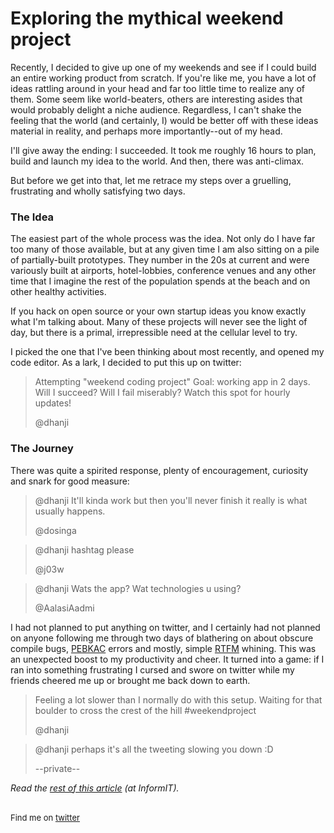
# Exploring the mythical weekend project

Recently, I decided to give up one of my weekends and see if I could build an entire working product
from scratch. If you're like me, you have a lot of ideas rattling around in your head
and far too little time to realize any of them. Some seem like world-beaters, others are interesting
asides that would probably delight a niche audience. Regardless, I can't shake the feeling that the
world (and certainly, I) would be better off with these ideas material in reality, and perhaps more
 importantly--out of my head.

I'll give away the ending: I succeeded. It took me roughly 16 hours to plan, build and 
launch my idea to the world. And then, there was anti-climax. 

But before we get into that, let me retrace my steps over a gruelling, frustrating
and wholly satisfying two days.

### The Idea

The easiest part of the whole process was the idea. Not only do I have far too many of those available,
but at any given time I am also sitting on a pile of partially-built prototypes. They number in
the 20s at current and were variously built at airports, hotel-lobbies, conference venues and any 
other time that I imagine the rest of the population spends at the beach and on other healthy activities.

If you hack on open source or your own startup ideas you know exactly what I'm talking about. Many of
these projects will never see the light of day, but there is a primal, irrepressible need at the
 cellular level to try.

I picked the one that I've been thinking about most recently, and opened my code editor. As a lark,
I decided to put this up on twitter:

<blockquote class="twitter-tweet"><p>
Attempting "weekend coding project" Goal: working app in 2 days. Will I succeed? Will I fail miserably?
 Watch this spot for hourly updates!</p>@dhanji
</blockquote>

### The Journey

There was quite a spirited response, plenty of encouragement, curiosity and snark for good measure:

<blockquote class="twitter-tweet"><p>
@dhanji It'll kinda work but then you'll never finish it really is what usually happens.</p>
@dosinga
</blockquote>

<blockquote class="twitter-tweet"><p>
@dhanji hashtag please</p>
@j03w
</blockquote>

<blockquote class="twitter-tweet"><p>
@dhanji Wats the app? Wat technologies u using?</p>
@AalasiAadmi
</blockquote>

I had not planned to put anything on twitter, and I certainly had not planned on anyone following me
through two days of blathering on about obscure compile bugs, [PEBKAC](http://en.wikipedia.org/wiki/User_error)
 errors and mostly, simple [RTFM](http://en.wikipedia.org/wiki/Rtfm) whining.
This was an unexpected boost to my productivity and cheer. It turned into a game: if I ran into something
frustrating I cursed and swore on twitter while my friends cheered me up or brought me back down to earth.

<blockquote class="twitter-tweet"><p>
Feeling a lot slower than I normally do with this setup. Waiting for that boulder to cross the crest
 of the hill #weekendproject</p>
@dhanji
</blockquote>

<blockquote class="twitter-tweet"><p>
@dhanji perhaps it's all the tweeting slowing you down :D</p>
--private--
</blockquote>

<i>Read the <a href="http://www.informit.com/articles/article.aspx?p=1829420">rest of this article</a> (at InformIT).</i>

<br>

<div style="font-size: small;">Find me on <a href="http://twitter.com/dhanji">twitter</a></div>